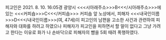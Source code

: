 피고인은 2021. 8. 10. 16:05경 광양시 <<<시아래주소>>>B<<</시아래주소>>>에 있는 <<<커피숍>>>C<<</커피숍>>> 커피숍 앞 노상에서, 피해자 <<<내국인이름>>>D<<</내국인이름>>>(여, 47세)이 피고인의 남편을 고소한 사건과 관련하여 피해자와 대화를 하려고 하였으나 피해자가 피고인을 피하면서 할 말이 없다고 그냥 가려고 한다는 이유로 화가 나 손바닥으로 피해자의 뺨을 5회 때려 폭행하였다.

